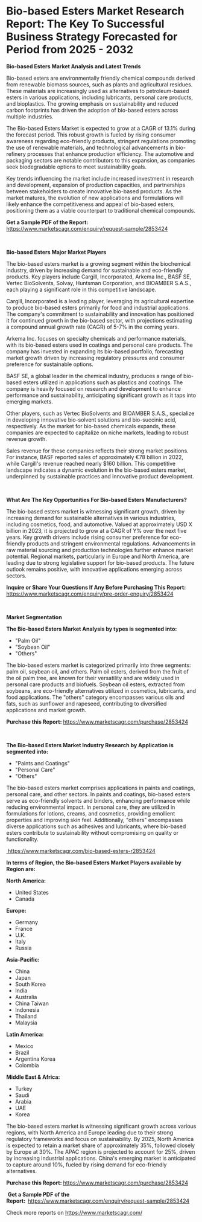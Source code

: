<p><h1>Bio-based Esters Market Research Report: The Key To Successful Business Strategy Forecasted for Period from 2025 - 2032</h1></p><p><strong>Bio-based Esters Market Analysis and Latest Trends</strong></p>
<p><p>Bio-based esters are environmentally friendly chemical compounds derived from renewable biomass sources, such as plants and agricultural residues. These materials are increasingly used as alternatives to petroleum-based esters in various applications, including lubricants, personal care products, and bioplastics. The growing emphasis on sustainability and reduced carbon footprints has driven the adoption of bio-based esters across multiple industries.</p><p>The Bio-based Esters Market is expected to grow at a CAGR of 13.1% during the forecast period. This robust growth is fueled by rising consumer awareness regarding eco-friendly products, stringent regulations promoting the use of renewable materials, and technological advancements in bio-refinery processes that enhance production efficiency. The automotive and packaging sectors are notable contributors to this expansion, as companies seek biodegradable options to meet sustainability goals.</p><p>Key trends influencing the market include increased investment in research and development, expansion of production capacities, and partnerships between stakeholders to create innovative bio-based products. As the market matures, the evolution of new applications and formulations will likely enhance the competitiveness and appeal of bio-based esters, positioning them as a viable counterpart to traditional chemical compounds.</p></p>
<p><strong>Get a Sample PDF of the Report:&nbsp;</strong> <a href="https://www.marketscagr.com/enquiry/request-sample/2853424?utm_campaign=2635&utm_medium=2&utm_source=Github&utm_content=ia&utm_term=12032025&utm_id=bio-based-esters">https://www.marketscagr.com/enquiry/request-sample/2853424</a></p>
<p>&nbsp;</p>
<p><strong>Bio-based Esters Major Market Players</strong></p>
<p><p>The bio-based esters market is a growing segment within the biochemical industry, driven by increasing demand for sustainable and eco-friendly products. Key players include Cargill, Incorporated, Arkema Inc., BASF SE, Vertec BioSolvents, Solvay, Huntsman Corporation, and BIOAMBER S.A.S., each playing a significant role in this competitive landscape.</p><p>Cargill, Incorporated is a leading player, leveraging its agricultural expertise to produce bio-based esters primarily for food and industrial applications. The company's commitment to sustainability and innovation has positioned it for continued growth in the bio-based sector, with projections estimating a compound annual growth rate (CAGR) of 5-7% in the coming years.</p><p>Arkema Inc. focuses on specialty chemicals and performance materials, with its bio-based esters used in coatings and personal care products. The company has invested in expanding its bio-based portfolio, forecasting market growth driven by increasing regulatory pressures and consumer preference for sustainable options.</p><p>BASF SE, a global leader in the chemical industry, produces a range of bio-based esters utilized in applications such as plastics and coatings. The company is heavily focused on research and development to enhance performance and sustainability, anticipating significant growth as it taps into emerging markets.</p><p>Other players, such as Vertec BioSolvents and BIOAMBER S.A.S., specialize in developing innovative bio-solvent solutions and bio-succinic acid, respectively. As the market for bio-based chemicals expands, these companies are expected to capitalize on niche markets, leading to robust revenue growth.</p><p>Sales revenue for these companies reflects their strong market positions. For instance, BASF reported sales of approximately €78 billion in 2022, while Cargill's revenue reached nearly $160 billion. This competitive landscape indicates a dynamic evolution in the bio-based esters market, underpinned by sustainable practices and innovative product development.</p></p>
<p>&nbsp;</p>
<p><strong>What Are The Key Opportunities For Bio-based Esters Manufacturers?</strong></p>
<p><p>The bio-based esters market is witnessing significant growth, driven by increasing demand for sustainable alternatives in various industries, including cosmetics, food, and automotive. Valued at approximately USD X billion in 2023, it is projected to grow at a CAGR of Y% over the next five years. Key growth drivers include rising consumer preference for eco-friendly products and stringent environmental regulations. Advancements in raw material sourcing and production technologies further enhance market potential. Regional markets, particularly in Europe and North America, are leading due to strong legislative support for bio-based products. The future outlook remains positive, with innovative applications emerging across sectors.</p></p>
<p><strong>Inquire or Share Your Questions If Any Before Purchasing This Report:</strong> <a href="https://www.marketscagr.com/enquiry/pre-order-enquiry/2853424?utm_campaign=2635&utm_medium=2&utm_source=Github&utm_content=ia&utm_term=12032025&utm_id=bio-based-esters">https://www.marketscagr.com/enquiry/pre-order-enquiry/2853424</a></p>
<p>&nbsp;</p>
<p><strong>Market Segmentation</strong></p>
<p><strong>The Bio-based Esters Market Analysis by types is segmented into:</strong></p>
<p><ul><li>"Palm Oil"</li><li>"Soybean Oil"</li><li>"Others"</li></ul></p>
<p><p>The bio-based esters market is categorized primarily into three segments: palm oil, soybean oil, and others. Palm oil esters, derived from the fruit of the oil palm tree, are known for their versatility and are widely used in personal care products and biofuels. Soybean oil esters, extracted from soybeans, are eco-friendly alternatives utilized in cosmetics, lubricants, and food applications. The "others" category encompasses various oils and fats, such as sunflower and rapeseed, contributing to diversified applications and market growth.</p></p>
<p><strong>Purchase this Report:&nbsp;</strong><a href="https://www.marketscagr.com/purchase/2853424?utm_campaign=2635&utm_medium=2&utm_source=Github&utm_content=ia&utm_term=12032025&utm_id=bio-based-esters">https://www.marketscagr.com/purchase/2853424</a></p>
<p>&nbsp;</p>
<p><strong>The Bio-based Esters Market Industry Research by Application is segmented into:</strong></p>
<p><ul><li>"Paints and Coatings"</li><li>"Personal Care"</li><li>"Others"</li></ul></p>
<p><p>The bio-based esters market comprises applications in paints and coatings, personal care, and other sectors. In paints and coatings, bio-based esters serve as eco-friendly solvents and binders, enhancing performance while reducing environmental impact. In personal care, they are utilized in formulations for lotions, creams, and cosmetics, providing emollient properties and improving skin feel. Additionally, "others" encompasses diverse applications such as adhesives and lubricants, where bio-based esters contribute to sustainability without compromising on quality or functionality.</p></p>
<p><a href="https://www.marketscagr.com/bio-based-esters-r2853424?utm_campaign=2635&utm_medium=2&utm_source=Github&utm_content=ia&utm_term=12032025&utm_id=bio-based-esters">&nbsp;https://www.marketscagr.com/bio-based-esters-r2853424</a></p>
<p><strong>In terms of Region, the Bio-based Esters Market Players available by Region are:</strong></p>
<p>
    <p> <strong> North America: </strong>
        <ul>
            <li>United States</li>
            <li>Canada</li>
        </ul>
        </p> 
    <p> <strong> Europe: </strong>
        <ul>
            <li>Germany</li>
            <li>France</li>
            <li>U.K.</li>
            <li>Italy</li>
            <li>Russia</li>
        </ul>
        </p> 
    <p> <strong> Asia-Pacific: </strong>
        <ul>
            <li>China</li>
            <li>Japan</li>
            <li>South Korea</li>
            <li>India</li>
            <li>Australia</li>
            <li>China Taiwan</li>
            <li>Indonesia</li>
            <li>Thailand</li>
            <li>Malaysia</li>
        </ul>
        </p> 
    <p> <strong> Latin America: </strong>
        <ul>
            <li>Mexico</li>
            <li>Brazil</li>
            <li>Argentina Korea</li>
            <li>Colombia</li>
        </ul>
        </p> 
    <p> <strong> Middle East & Africa: </strong>
        <ul>
            <li>Turkey</li>
            <li>Saudi</li>
            <li>Arabia</li>
            <li>UAE</li>
            <li>Korea</li>
        </ul>
    </p>
    </p>
<p><p>The bio-based esters market is witnessing significant growth across various regions, with North America and Europe leading due to their strong regulatory frameworks and focus on sustainability. By 2025, North America is expected to retain a market share of approximately 35%, followed closely by Europe at 30%. The APAC region is projected to account for 25%, driven by increasing industrial applications. China's emerging market is anticipated to capture around 10%, fueled by rising demand for eco-friendly alternatives.</p></p>
<p><strong>Purchase this Report: </strong><a href="https://www.marketscagr.com/purchase/2853424?utm_campaign=2635&utm_medium=2&utm_source=Github&utm_content=ia&utm_term=12032025&utm_id=bio-based-esters">https://www.marketscagr.com/purchase/2853424</a></p>
<p>&nbsp;<strong>Get a Sample PDF of the Report:&nbsp;&nbsp;</strong><a href="https://www.marketscagr.com/enquiry/request-sample/2853424?utm_campaign=2635&utm_medium=2&utm_source=Github&utm_content=ia&utm_term=12032025&utm_id=bio-based-esters">https://www.marketscagr.com/enquiry/request-sample/2853424</a></p>
<p><strong></strong></p>
<p>Check more reports on <a href="https://www.marketscagr.com/?utm_campaign=2635&utm_medium=2&utm_source=Github&utm_content=ia&utm_term=12032025&utm_id=bio-based-esters">https://www.marketscagr.com/</a></p>